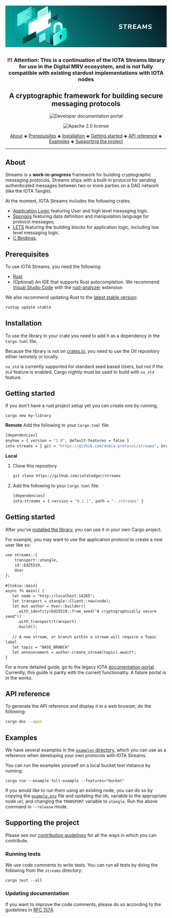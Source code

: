 <h1 align="center">
  <br>
  <a href="https://wiki.iota.org/streams/welcome"><img src="streams.png"></a>
</h1>

<h3 align="center">!!! Attention: This is a continuation of the IOTA Streams library for use in the Digital MRV ecosystem, and is not fully compatible with existing stardust implementations with IOTA nodes</h2>
<h2 align="center">A cryptographic framework for building secure messaging protocols</h2>

<p align="center">

<a href="https://wiki.iota.org/streams/welcome" style="text-decoration:none;">
    <img src="https://img.shields.io/badge/Documentation%20portal-blue.svg?style=for-the-badge"
         alt="Developer documentation portal">
      </p>
<p align="center">
    <a href="https://raw.githubusercontent.com/iotaledger/streams/master/LICENSE" style="text-decoration:none;"><img src="https://img.shields.io/badge/license-Apache%202.0-green.svg" alt="Apache 2.0 license"></a>
</p>

<p align="center">
  <a href="#about">About</a> ◈
  <a href="#prerequisites">Prerequisites</a> ◈
  <a href="#installation">Installation</a> ◈
  <a href="#getting-started">Getting started</a> ◈
  <a href="#api-reference">API reference</a> ◈
  <a href="#examples">Examples</a> ◈
  <a href="#supporting-the-project">Supporting the project</a> 
</p>

---

## About

Streams is a **work-in-progress** framework for building cryptographic messaging protocols. Streams ships with a built-in protocol for sending authenticated messages between two or more parties on a DAG network (like the IOTA Tangle).

At the moment, IOTA Streams includes the following crates:
* [Application Logic](streams/README.md) featuring User and high level messaging logic.
* [Spongos](spongos/README.md) featuring data definition and manipulation language for protocol messages;
* [LETS](lets/README.md) featuring the building blocks for application logic, including low level messaging logic.
* [C Bindings](bindings/c/README.md).

## Prerequisites
To use IOTA Streams, you need the following:
- [Rust](https://www.rust-lang.org/tools/install)
- (Optional) An IDE that supports Rust autocompletion. We recommend [Visual Studio Code](https://code.visualstudio.com/Download) with the [rust-analyzer](https://marketplace.visualstudio.com/items?itemName=matklad.rust-analyzer) extension

We also recommend updating Rust to the [latest stable version](https://github.com/rust-lang/rustup.rs#keeping-rust-up-to-date):

```bash
rustup update stable
```


## Installation

To use the library in your crate you need to add it as a dependency in the `Cargo.toml` file.

Because the library is not on [crates.io](https://crates.io/), you need to use the Git repository either remotely or locally.

`no_std` is currently supported for standard seed based Users, but not if the `did` feature is enabled.
Cargo nightly must be used to build with `no_std` feature.

## Getting started

If you don't have a rust project setup yet you can create one by running,

    cargo new my-library

**Remote**
Add the following to your `Cargo.toml` file:

```bash
[dependencies]
anyhow = { version = "1.0", default-features = false }
iota-streams = { git = "https://github.com/demia-protocol/streams", branch  = "develop"}
```

**Local**

1. Clone this repository

    ```bash
    git clone https://github.com/iotaledger/streams
    ```

2. Add the following to your `Cargo.toml` file:

    ```bash
    [dependencies]
    iota-streams = { version = "0.2.1", path = "../streams" }
    ```

## Getting started

After you've [installed the library](#installation), you can use it in your own Cargo project.

For example, you may want to use the application protocol to create a new user like so:
```
use streams::{
    transport::utangle,
    id::Ed25519,
    User
};

#[tokio::main] 
async fn main() {
   let node = "http://localhost:14265";
   let transport = utangle::Client::new(node);
   let mut author = User::builder()
     .with_identity(Ed25519::from_seed("A cryptographically secure seed"))
     .with_transport(transport)
     .build();

   // A new stream, or branch within a stream will require a Topic label
   let topic = "BASE_BRANCH"
   let announcement = author.create_stream(topic).await?;
}
```

For a more detailed guide, go to the legacy IOTA [documentation portal](https://wiki.iota.org/streams/welcome).
Currently, this guide is parity with the current functionality. A future portal is in the works.

## API reference

To generate the API reference and display it in a web browser, do the following:

```bash
cargo doc --open
```

## Examples

We have several examples in the [`examples` directory](streams/examples/full-example/scenarios), which you can use as a reference when developing your own protocols with IOTA Streams.

You can run the examples yourself on a local bucket test instance by running:
```
cargo run --example full-example --features="bucket" 
```

If you would like to run them using an existing node, you can do so by copying the [`example.env`](streams/examples/full-example/example.env) file
and updating the `URL` variable to the appropriate node url, and changing the `TRANSPORT` variable to `utangle`. Run the above command in
`--release` mode.

## Supporting the project

Please see our [contribution guidelines](CONTRIBUTING.md) for all the ways in which you can contribute.

### Running tests

We use code comments to write tests. You can run all tests by doing the following from the `streams` directory:

```
cargo test --all
```

### Updating documentation

If you want to improve the code comments, please do so according to the guidelines in [RFC 1574](https://github.com/rust-lang/rfcs/blob/master/text/1574-more-api-documentation-conventions.md#appendix-a-full-conventions-text).
